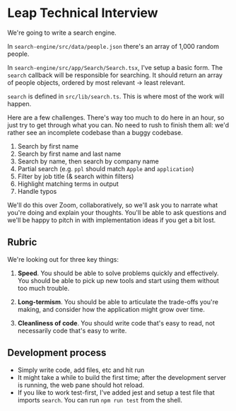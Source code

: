 # Leap Technical Interview

We're going to write a search engine.

In `search-engine/src/data/people.json` there's an array of 1,000 random people.

In `search-engine/src/app/Search/Search.tsx`, I've setup a basic form. The `search` callback will be responsible for searching. It should return an array of people objects, ordered by most relevant -> least relevant.

`search` is defined in `src/lib/search.ts`. This is where most of the work will happen.

Here are a few challenges. There's way too much to do here in an hour, so just try to get through what you can. No need to rush to finish them all: we'd rather see an incomplete codebase than a buggy codebase.

1. Search by first name
2. Search by first name and last name
3. Search by name, then search by company name
4. Partial search (e.g. `ppl` should match `Apple` and `application`)
5. Filter by job title (& search within filters)
6. Highlight matching terms in output
7. Handle typos

We'll do this over Zoom, collaboratively, so we'll ask you to narrate what you're doing and explain your thoughts. You'll be able to ask questions and we'll be happy to pitch in with implementation ideas if you get a bit lost.

## Rubric

We're looking out for three key things:

1. **Speed**. You should be able to solve problems quickly and effectively. You should be able to pick up new tools and start using them without too much trouble.

2. **Long-termism**. You should be able to articulate the trade-offs you're making, and consider how the application might grow over time.

3. **Cleanliness of code**. You should write code that's easy to read, not necessarily code that's easy to write.

## Development process

- Simply write code, add files, etc and hit run
- It might take a while to build the first time; after the development server is running, the web pane should hot reload.
- If you like to work test-first, I've added jest and setup a test file that imports `search`. You can run `npm run test` from the shell.
